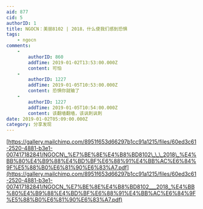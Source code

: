 ```yaml
---
aid: 877
cid: 5
authorID: 1
title: NGOCN：美丽8102 | 2018，什么使我们感到恐惧
tags:
    - ngocn
comments:
    -
        authorID: 860
        addTime: 2019-01-02T13:53:00.000Z
        content: 可怕
    -
        authorID: 1227
        addTime: 2019-01-05T10:53:00.000Z
        content: 恐惧你就输了
    -
        authorID: 1227
        addTime: 2019-01-05T10:54:00.000Z
        content: 该翻墙翻墙，该讽刺讽刺
date: 2019-01-02T05:09:00.000Z
category: 分享发现
---
```


[https://gallery.mailchimp.com/8951f653d66297b1cc91a1215/files/60ed3c61-2520-4881-b3e1-007417182841/NGOCN\_%E7%BE%8E%E4%B8%BD8102\_\_\_2018\_%E4%BB%80%E4%B9%88%E4%BD%BF%E6%88%91%E4%BB%AC%E6%84%9F%E5%88%B0%E6%81%90%E6%83%A7.pdf](https://gallery.mailchimp.com/8951f653d66297b1cc91a1215/files/60ed3c61-2520-4881-b3e1-007417182841/NGOCN_%E7%BE%8E%E4%B8%BD8102___2018_%E4%BB%80%E4%B9%88%E4%BD%BF%E6%88%91%E4%BB%AC%E6%84%9F%E5%88%B0%E6%81%90%E6%83%A7.pdf)

